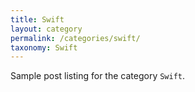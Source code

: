 ```yaml
---
title: Swift
layout: category
permalink: /categories/swift/
taxonomy: Swift
---
```


Sample post listing for the category `Swift`.
